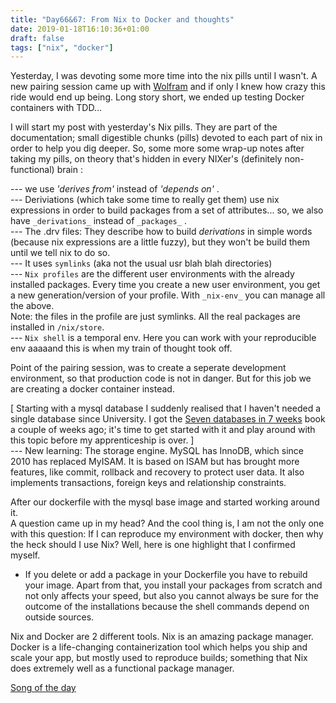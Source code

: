 ```yaml
---
title: "Day66&67: From Nix to Docker and thoughts"
date: 2019-01-18T16:10:36+01:00
draft: false
tags: ["nix", "docker"]
---
```


Yesterday, I was devoting some more time into the nix pills until I wasn't. A new pairing session came up with [Wolfram](https://twitter.com/wolframkriesing) and if only I knew how crazy this ride would end up being. Long story short, we ended up testing Docker containers with TDD...

I will start my post with yesterday's Nix pills. They are part of the documentation; small digestible chunks (pills) devoted to each part of nix in order to help you dig deeper. So, some more some wrap-up notes after taking my pills, on theory that's hidden in every NIXer's (definitely non-functional) brain :  

--- we use _'derives from'_   instead of   _'depends on'_ .  
--- Deriviations (which take some time to really get them) use nix expressions in order to build packages from a set of attributes... so, we also  have `_derivations_` instead of `_packages_` .  
--- The .drv files: They describe how to build _derivations_ in simple words (because nix expressions are a little fuzzy), but they won't be build them until we tell nix to do so.  
--- It uses `symlinks` (aka not the usual usr blah blah directories)   
--- `Nix profiles` are the different user environments with the already installed packages. Every time you create a new user environment, you get a new generation/version of your profile. With `_nix-env_` you can manage all the above.  
Note: the files in the profile are just symlinks. All the real packages are installed  in `/nix/store`.  
--- `Nix shell` is a temporal env. Here you can work with your reproducible env aaaaand this is when my train of thought took off.  

Point of the pairing session, was to create a seperate development environment, so that production code is not in danger. But for this job we are creating a docker container instead.  

[ Starting with a mysql database I suddenly realised that I haven't needed a single database since University. I got the [Seven databases in 7 weeks](https://www.amazon.com/Seven-Databases-Weeks-Modern-Movement/dp/1680502530/ref=sr_1_1_cpbg?ie=UTF8&qid=1544795720&sr=8-1&keywords=Seven+Databases+in+Seven+Weeks) book a couple of weeks ago; it's time to get started with it and play around with this topic before my apprenticeship is over. ]   
--- New learning: The storage engine. MySQL has InnoDB, which since 2010 has replaced MyISAM. It is based on ISAM but has brought more features, like commit, rollback and recovery to protect user data. It also implements transactions, foreign keys and relationship constraints.  

After our dockerfile  with the mysql base image and started working around it.    
A question came up in my head? And the cool thing is, I am not the only one with this question: If I can reproduce my environment with docker, then why the heck should I use Nix? Well, here is one highlight that I confirmed myself.  

* If you delete or add a package in your Dockerfile you have to rebuild your image. Apart from that, you install your packages from  scratch and not only affects your speed, but also you cannot always be sure for the outcome of the installations because the shell commands depend on outside sources.

Nix and Docker are 2 different tools. Nix is an amazing package manager. Docker is a life-changing containerization tool which helps you ship and scale your app, but mostly used to reproduce builds; something that Nix does extremely well as a functional package manager.

[Song of the day](https://www.youtube.com/watch?v=VJ_dOwxJv-w)
